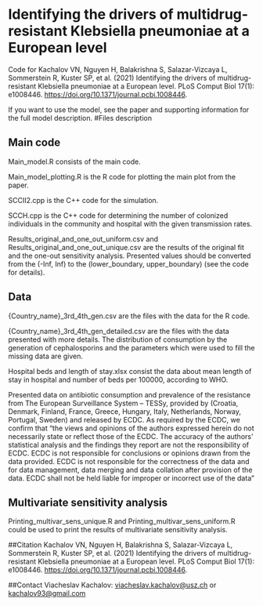 # Identifying the drivers of multidrug-resistant Klebsiella pneumoniae at a European level
Code for Kachalov VN, Nguyen H, Balakrishna S, Salazar-Vizcaya L, Sommerstein R, Kuster SP, et al. (2021) Identifying the drivers of multidrug-resistant Klebsiella pneumoniae at a European level. PLoS Comput Biol 17(1): e1008446. https://doi.org/10.1371/journal.pcbi.1008446.

If you want to use the model, see the paper and supporting information for the full model description.
#Files description
## Main code
Main_model.R consists of the main code.

Main_model_plotting.R is the R code for plotting the main plot from the paper.

SCCII2.cpp is the C++ code for the simulation.

SCCH.cpp is the C++ code for determining the number of colonized individuals in the community and hospital with the given transmission rates.


Results_original_and_one_out_uniform.csv and Results_original_and_one_out_unique.csv are the results of the original fit and the one-out sensitivity analysis.
Presented values should be converted from the (-Inf, Inf) to the (lower_boundary, upper_boundary) (see the code for details).

## Data
{Country_name}_3rd_4th_gen.csv are the files with the data for the R code.

{Country_name}_3rd_4th_gen_detailed.csv are the files with the data presented with more details. The distribution of consumption by the generation of cephalosporins and the parameters which were used to fill the missing data are given.

Hospital beds and length of stay.xlsx consist the data about mean length of stay in hospital and number of beds per 100000, according to WHO.

Presented data on antibiotic consumption and prevalence of the resistance from The European Surveillance System – TESSy, provided by (Croatia, Denmark, Finland, France, Greece, Hungary, Italy, Netherlands, Norway, Portugal, Sweden) and released by ECDC. As required by the ECDC, we confirm that “the views and opinions of the authors expressed herein do not necessarily state or reflect those of the ECDC. The accuracy of the authors' statistical analysis and the findings they report are not the responsibility of ECDC. ECDC is not responsible for conclusions or opinions drawn from the data provided. ECDC is not responsible for the correctness of the data and for data management, data merging and data collation after provision of the data. ECDC shall not be held liable for improper or incorrect use of the data”

## Multivariate sensitivity analysis
Printing_multivar_sens_unique.R and Printing_multivar_sens_uniform.R could be used to print the results of multivariate sensitivity analysis.

##Citation
Kachalov VN, Nguyen H, Balakrishna S, Salazar-Vizcaya L, Sommerstein R, Kuster SP, et al. (2021) Identifying the drivers of multidrug-resistant Klebsiella pneumoniae at a European level. PLoS Comput Biol 17(1): e1008446. https://doi.org/10.1371/journal.pcbi.1008446.

##Contact
Viacheslav Kachalov: viacheslav.kachalov@usz.ch or kachalov93@gmail.com
